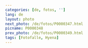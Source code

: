 ```yaml
---
categories: [de, fotos, '']
lang: de
layout: photo
next_photo: /de/fotos/P0000347.html
picname: P0000348
prev_photo: /de/fotos/P0000349.html
tags: [Fotofalle, Hyena]
---
```

